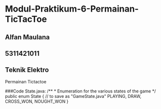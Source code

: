 # Modul-Praktikum-6-Permainan-TicTacToe
## Alfan Maulana
## 5311421011
## Teknik Elektro

Permainan Tictactoe

###Code State.java:
/** * Enumeration for the various states of the game */ public enum
State { // to save as "GameState.java"
PLAYING, DRAW, CROSS_WON, NOUGHT_WON
}
